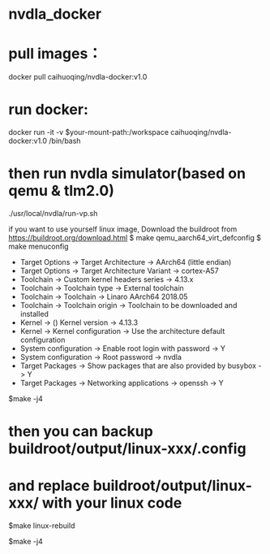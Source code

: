 # nvdla_docker
# pull images：
docker pull caihuoqing/nvdla-docker:v1.0
# run docker:
docker run -it  -v $your-mount-path:/workspace caihuoqing/nvdla-docker:v1.0 /bin/bash
# then run nvdla simulator(based on qemu & tlm2.0)
./usr/local/nvdla/run-vp.sh

if you want to use yourself linux image, 
Download the buildroot from https://buildroot.org/download.html
$ make qemu_aarch64_virt_defconfig
$ make menuconfig
* Target Options -> Target Architecture -> AArch64 (little endian)
* Target Options -> Target Architecture Variant -> cortex-A57
* Toolchain -> Custom kernel headers series -> 4.13.x
* Toolchain -> Toolchain type -> External toolchain
* Toolchain -> Toolchain -> Linaro AArch64 2018.05 
* Toolchain -> Toolchain origin -> Toolchain to be downloaded and installed
* Kernel -> () Kernel version -> 4.13.3
* Kernel -> Kernel configuration -> Use the architecture default configuration
* System configuration -> Enable root login with password -> Y
* System configuration -> Root password -> nvdla
* Target Packages -> Show packages that are also provided by busybox -> Y
* Target Packages -> Networking applications -> openssh -> Y

$make -j4

# then you can backup buildroot/output/linux-xxx/.config
# and replace buildroot/output/linux-xxx/ with your linux code

$make linux-rebuild

$make -j4
